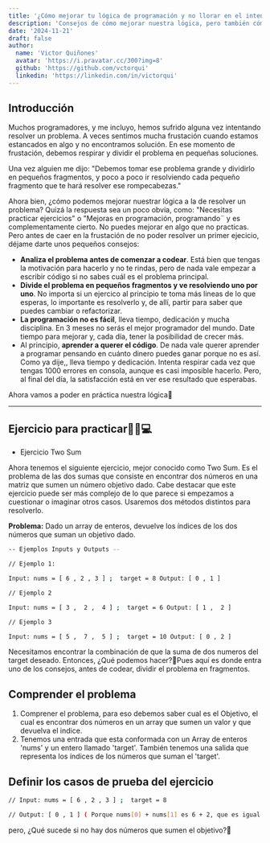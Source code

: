 ```yaml
---
title: '¿Cómo mejorar tu lógica de programación y no llorar en el intento?🥲'
description: 'Consejos de cómo mejorar nuestra lógica, pero también cómo enfrentarnos a esos problemas teniendo en cuenta otros aspectos.'
date: '2024-11-21'
draft: false
author:
  name: 'Victor Quiñones'
  avatar: 'https://i.pravatar.cc/300?img=8'
  github: 'https://github.com/vctorqui'
  linkedin: 'https://linkedin.com/in/victorqui'
---
```


## Introducción

Muchos programadores, y me incluyo, hemos sufrido alguna vez intentando resolver un problema. A veces sentimos mucha frustación cuando estamos estancados en algo y no encontramos solución. En ese momento de frustación, debemos respirar y dividir el problema en pequeñas soluciones.

Una vez alguien me dijo: "Debemos tomar ese problema grande y dividirlo en pequeños fragmentos, y poco a poco ir resolviendo cada pequeño fragmento que te hará resolver ese rompecabezas."

Ahora bien, ¿cómo podemos mejorar nuestrar lógica a la de resolver un problema? Quizá la respuesta sea un poco obvia, como: "Necesitas practicar ejercicios" o "Mejoras en programación, programando¨ y es complementamente cierto. No puedes mejorar en algo que no practicas. Pero antes de caer en la frustación de no poder resolver un primer ejecicio, déjame darte unos pequeños consejos:

- **Analiza el problema antes de comenzar a codear**. Está bien que tengas la motivación para hacerlo y no te rindas, pero de nada vale empezar a escribir código si no sabes cuál es el problema principal.
- **Divide el problema en pequeños fragmentos y ve resolviendo uno por uno**. No importa si un ejercico al principio te toma más lineas de lo que esperas, lo importante es resolverlo y, de allí, partir para saber que puedes cambiar o refactorizar.
- **La programación no es fácil**, lleva tiempo, dedicación y mucha disciplina. En 3 meses no serás el mejor programador del mundo. Date tiempo para mejorar y, cada día, tener la posibilidad de crecer más.
- Al principio, **aprender a querer el código**. De nada vale querer aprender a programar pensando en cuánto dinero puedes ganar porque no es así. Como ya dije,, lleva tiempo y dedicación. Intenta respirar cada vez que tengas 1000 errores en consola, aunque es casi imposible hacerlo. Pero, al final del día, la satisfacción está en ver ese resultado que esperabas.

Ahora vamos a poder en práctica nuestra lógica🚀

---

## Ejercicio para practicar👨🏻💻

- Ejercicio Two Sum

Ahora tenemos el siguiente ejercicio, mejor conocido como Two Sum. Es el problema de las dos sumas que consiste en encontrar dos números en una matriz que sumen un número objetivo dado. Cabe destacar que este ejercicio puede ser más complejo de lo que parece si empezamos a cuestionar o imaginar otros casos. Usaremos dos métodos distintos para resolverlo.

**Problema:** Dado un array de enteros, devuelve los índices de los dos números que suman un objetivo dado.

```bash
-- Ejemplos Inputs y Outputs -- 

// Ejemplo 1:

Input: nums = [ 6 , 2 , 3 ] ;  target = 8 Output: [ 0 , 1 ]

// Ejemplo 2

Input: nums = [ 3 ,  2 ,  4 ] ;  target = 6 Output: [ 1 ,  2 ]

// Ejemplo 3

Input: nums = [ 5 ,  7 ,  5 ] ;  target = 10 Output: [ 0 , 2 ]
```

Necesitamos encontrar la combinación de que la suma de dos numeros del target deseado. Entonces, ¿Qué podemos hacer?🤔Pues aquí es donde entra uno de los consejos, antes de codear, dividir el problema en fragmentos.

## Comprender el problema

1. Comprener el problema, para eso debemos saber cual es el Objetivo, el cual es encontrar dos números en un array que sumen un valor y que devuelva el indice.
2. Tenemos una entrada que esta conformada con un Array de enteros 'nums' y un entero llamado 'target'. También tenemos una salida que representa los índices de los números que suman el 'target'.

## Definir los casos de prueba del ejercicio

```bash
// Input: nums = [ 6 , 2 , 3 ] ;  target = 8

// Output: [ 0 , 1 ] ( Porque nums[0] + nums[1] es 6 + 2, que es igual a 8 )
```

pero, ¿Qué sucede si no hay dos números que sumen el objetivo?🤔
